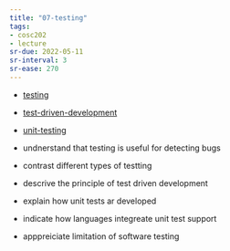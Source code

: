 ```yaml
---
title: "07-testing"
tags: 
- cosc202 
- lecture
sr-due: 2022-05-11
sr-interval: 3
sr-ease: 270
---
```


- [testing](notes/testing.md)
- [test-driven-development](notes/test-driven-development.md)
- [unit-testing](notes/unit-testing.md)

- undnerstand that testing is useful for detecting bugs
- contrast different types of testting
- descrive the principle of test driven development
- explain how unit tests ar developed
- indicate how languages integreate unit test support
- apppreiciate limitation of software testing
